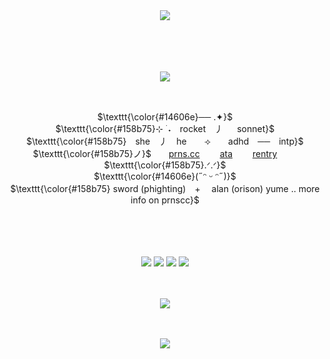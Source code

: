 <div align="center">

  <img src="https://files.catbox.moe/67kv2b.png" />

  　
<div align="center">






  　
<div align="center">

  <img src="https://files.catbox.moe/so7s5y.png" />

  　
<div align="center">

</div>




 $\texttt{\color{#14606e}── .✦\}$\
$\texttt{\color{#158b75}⊹ ࣪ ˖　rocket　⼃ 　 sonnet}$\
$\texttt{\color{#158b75}　she　⼃　he　　⟢　　adhd　──　intp}$\
$\texttt{\color{#158b75}ノ}$　　[prns.cc](https://pronouns.cc/@meraki) 　　[ata](https://rocket.atabook.org/) 　　[rentry](https://rentry.co/rocketphighting)  　　 $\texttt{\color{#158b75}.ᐟ.ᐟ}$\
 $\texttt{\color{#14606e}(˶ᵔ ᵕ ᵔ˶)\}$\
$\texttt{\color{#158b75} sword  (phighting)　+　 alan (orison) yume .. more info on prnscc}$

  

  　
<div align="center">




  　
<div align="center">


<p align="center">
 <img src="https://files.catbox.moe/be4e12.png" />
 <img src="https://files.catbox.moe/f199fv.png" />
 <img src="https://files.catbox.moe/xi0vp3.png" />
 <img src="https://files.catbox.moe/dzdvh3.png" />

  　
<div align="center">
  

</div>

<p align="center">
  <img src="https://files.catbox.moe/50l819.png" />


  　
<div align="center">



<div align="center">

  <img src="https://files.catbox.moe/uxnikb.png" />

  　
<div align="center">



